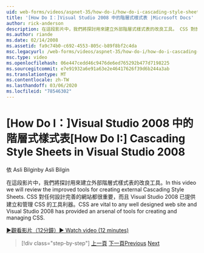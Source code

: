 ```yaml
---
uid: web-forms/videos/aspnet-35/how-do-i/how-do-i-cascading-style-sheets-in-visual-studio-2008
title: '[How Do I：]Visual Studio 2008 中的階層式樣式表 |Microsoft Docs'
author: rick-anderson
description: 在這段影片中，我們將探討用來建立外部階層式樣式表的改良工具。 CSS 對於設計完善的網站和 Visual Studio 2 。
ms.author: riande
ms.date: 02/14/2008
ms.assetid: fa9c74b0-c692-4553-805c-b89f8bf2c4da
msc.legacyurl: /web-forms/videos/aspnet-35/how-do-i/how-do-i-cascading-style-sheets-in-visual-studio-2008
msc.type: video
ms.openlocfilehash: 06e447cedd46c9476de6ed765292b477d7198225
ms.sourcegitcommit: e7e91932a6e91a63e2e46417626f39d6b244a3ab
ms.translationtype: MT
ms.contentlocale: zh-TW
ms.lasthandoff: 03/06/2020
ms.locfileid: "78546302"
---
```

# <a name="how-do-i-cascading-style-sheets-in-visual-studio-2008"></a><span data-ttu-id="67dd1-104">[How Do I：]Visual Studio 2008 中的階層式樣式表</span><span class="sxs-lookup"><span data-stu-id="67dd1-104">[How Do I:] Cascading Style Sheets in Visual Studio 2008</span></span>

<span data-ttu-id="67dd1-105">依 Asli Bilgin</span><span class="sxs-lookup"><span data-stu-id="67dd1-105">by Asli Bilgin</span></span>

<span data-ttu-id="67dd1-106">在這段影片中，我們將探討用來建立外部階層式樣式表的改良工具。</span><span class="sxs-lookup"><span data-stu-id="67dd1-106">In this video we will review the improved tools for creating external Cascading Style Sheets.</span></span> <span data-ttu-id="67dd1-107">CSS 對任何設計完善的網站都很重要，而且 Visual Studio 2008 已提供建立和管理 CSS 的工具利器。</span><span class="sxs-lookup"><span data-stu-id="67dd1-107">CSS are vital to any well designed web site and Visual Studio 2008 has provided an arsenal of tools for creating and managing CSS.</span></span>

[<span data-ttu-id="67dd1-108">&#9654;觀看影片（12分鐘）</span><span class="sxs-lookup"><span data-stu-id="67dd1-108">&#9654; Watch video (12 minutes)</span></span>](https://channel9.msdn.com/Blogs/ASP-NET-Site-Videos/how-do-i-cascading-style-sheets-in-visual-studio-2008)

> [!div class="step-by-step"]
> <span data-ttu-id="67dd1-109">[上一頁](how-do-i-create-nested-master-page-in-visual-studio-2008.md)
> [下一頁](how-do-i-working-with-visual-studio-2008-net-framework.md)</span><span class="sxs-lookup"><span data-stu-id="67dd1-109">[Previous](how-do-i-create-nested-master-page-in-visual-studio-2008.md)
[Next](how-do-i-working-with-visual-studio-2008-net-framework.md)</span></span>
